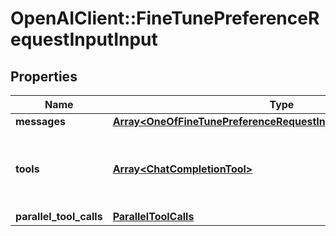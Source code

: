 # OpenAIClient::FineTunePreferenceRequestInputInput

## Properties
Name | Type | Description | Notes
------------ | ------------- | ------------- | -------------
**messages** | [**Array&lt;OneOfFineTunePreferenceRequestInputInputMessagesItems&gt;**](.md) |  | [optional] 
**tools** | [**Array&lt;ChatCompletionTool&gt;**](ChatCompletionTool.md) | A list of tools the model may generate JSON inputs for. | [optional] 
**parallel_tool_calls** | [**ParallelToolCalls**](ParallelToolCalls.md) |  | [optional] 

